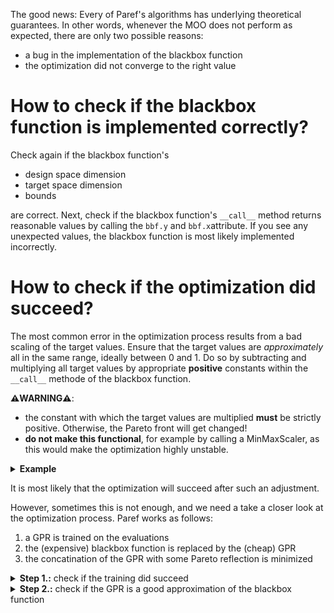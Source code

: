The good news:
Every of Paref's algorithms has underlying theoretical guarantees.
In other words, whenever the MOO does not perform as expected, there are only two possible reasons:
- a bug in the implementation of the blackbox function
- the optimization did not converge to the right value

# How to check if the blackbox function is implemented correctly?

Check again if the blackbox function's
- design space dimension
- target space dimension
- bounds

are correct.
Next, check if the blackbox function's ``__call__`` method returns reasonable values by calling the
``bbf.y`` and ``bbf.x``attribute.
If you see any unexpected values, the blackbox function is most likely implemented incorrectly.

# How to check if the optimization did succeed?

The most common error in the optimization process results from a bad scaling of the target values.
Ensure that the target values are _approximately_ all in the same range, ideally between 0 and 1.
Do so by subtracting and multiplying all target values by appropriate **positive** constants
within the ``__call__`` methode of the blackbox function.

**⚠️WARNING⚠️**:
- the constant with which the target values are multiplied **must** be strictly positive. Otherwise, the Pareto front will get changed!
- **do not make this functional**, for example by calling a MinMaxScaler, as this would make the optimization
highly unstable.

<details>
<summary><b>Example</b></summary>
Assume the first value of some 2-dimensional bbf with method

```python
def __call__(self, x: np.ndarray) -> np.ndarray:
    ... # Some code implementing the relationship between x and f(x)
    return result
```

is known to be in the range of -100 to -1000
and the second value in the range of 0.001 to 0.002. This (rather extreme) setup would most likely cause a bad optimization.
Then, the following modification would be appropriate:


```python
def __call__(self, x: np.ndarray) -> np.ndarray:
    ... # Some code implementing the relationship between x and f(x)
    return (result-np.array([1000,-0.001])  # Subtract the lower bounds
           /np.array([900,0.001]))  # Divide by the range
```
</details>

It is most likely that the optimization will succeed after such an adjustment.

However, sometimes this is not enough, and we need a take a closer look at the optimization process.
Paref works as follows:
1. a GPR is trained on the evaluations
2. the (expensive) blackbox function is replaced by the (cheap) GPR
3. the concatination of the GPR with some Pareto reflection is minimized


<details>
<summary><b>Step 1.:</b> check if the training did succeed</summary>

This information is provided by the ``Info`` class:

```python
from paref.express.info import Info
info = Info(blackbox_function=bbf, training_iter=2000, learning_rate=0.05)  # Create an instance of the Paref Info class
Info.model_fitness
```

and have a look at the plot of the training. If you recognize the plot to be 'non-converging'
try **more training iterations** (e.g. ``training_iter=5000``) and check if the training converged:
```python
info = Info(blackbox_function=bbf, training_iter=5000, learning_rate=0.05)  # Create an instance of the Paref Info class
Info.model_fitness
```

If you recognize the plot to be non-convex (e.g. if there are any spikes) this is
mostly likely caused by a **bad scaling of the target values** (see above) or a learning rate too large.
For the latter, decrease the learning rate (e.g. ``learning_rate=0.01``) and check if the training succeeds.
You will mostly likely need to increase the number of training iterations (e.g. ``training_iter=5000``).
You can check if those changes did succeed by calling the ``Info`` class again.

```python
info = Info(blackbox_function=bbf, training_iter=5000, learning_rate=0.01)  # Create an instance of the Paref Info class
Info.model_fitness
```

After determining appropriate values for the learning rate and the number of training iterations, initialize
the MOO algorithm again with those values.
</details>

<details>
<summary><b>Step 2.:</b> check if the GPR is a good approximation of the blackbox function</summary>
How well the GPR approximates the blackbox function is determined by two factors:

- the complexity of the bbf
- the number of evaluations (i.e. training points)

The good news is that any GPR can approximate any bbf arbitrarily well if the number of evaluations is large enough.
In other words, the optimization will succeed as long as the target space is explored sufficiently.
The bad news is that there is no general rule of thumb for the number of evaluations.

However, Paref provides an indicator for the quality of the GPR by calling
```python
from paref.express.info import Info
info = Info(blackbox_function=bbf, training_iter=2000, learning_rate=0.05)  # Create an instance of the Paref Info class
Info.model_fitness
```
and having a look at the 'average uncertainty'. A high uncertainty suggests a bad approximation.
In such case and after ensuring all of the above steps,
you will need to explore the target space further.
Currently, you can only do this by
- calling the ``bbf.perform_lhc`` method again or
- manually adding new points to the target space by calling the ``bbf`` to some design.

We are working on additional methods for (automatically and optimally) exploring the target space.
If nothing of the above worked feel free to contact me!
</details>
